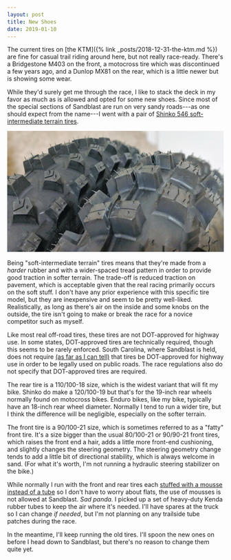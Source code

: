 ```yaml
---
layout: post
title: New Shoes
date: 2019-01-10
---
```


The current tires on [the KTM]({% link _posts/2018-12-31-the-ktm.md %}) are fine for casual trail riding around here, but not really race-ready. There's a Bridgestone M403 on the front, a motocross tire which was discontinued a few years ago, and a Dunlop MX81 on the rear, which is a little newer but is showing some wear.

While they'd surely get me through the race, I like to stack the deck in my favor as much as is allowed and opted for some new shoes. Since most of the special sections of Sandblast are run on very sandy roads---as one should expect from the name---I went with a pair of [Shinko 546 soft-intermediate terrain tires](https://www.shinkotireusa.com/product/546-series/211921).

![new tires](/assets/img/newshinko546.jpg "new tires")

Being "soft-intermediate terrain" tires means that they're made from a *harder* rubber and with a wider-spaced tread pattern in order to provide good traction in softer terrain. The trade-off is reduced traction on pavement, which is acceptable given that the real racing primarily occurs on the soft stuff. I don't have any prior experience with this specific tire model, but they are inexpensive and seem to be pretty well-liked. Realistically, as long as there's air on the inside and some knobs on the outside, the tire isn't going to make or break the race for a novice competitor such as myself.

Like most real off-road tires, these tires are not DOT-approved for highway use. In some states, DOT-approved tires are technically required, though this seems to be rarely enforced. South Carolina, where Sandblast is held, does not require [(as far as I can tell)](https://www.scstatehouse.gov/code/t56c005.php) that tires be DOT-approved for highway use in order to be legally used on public roads. The race regulations also do not specify that DOT-approved tires are required.

The rear tire is a 110/100-18 size, which is the widest variant that will fit my bike. Shinko do make a 120/100-19 but that's for the 19-inch rear wheels normally found on motocross bikes. Enduro bikes, like my bike, typically have an 18-inch rear wheel diameter. Normally I tend to run a wider tire, but I think the difference will be negligible, especially on the softer terrain.

The front tire is a 90/100-21 size, which is sometimes referred to as a "fatty" front tire. It's a size bigger than the usual 80/100-21 or 90/90-21 front tires, which raises the front end a hair, adds a little more front-end cushioning, and slightly changes the steering geometry. The steering geometry change tends to add a little bit of directional stability, which is always welcome in sand. (For what it's worth, I'm not running a hydraulic steering stabilizer on the bike.)

While normally I run with the front and rear tires each [stuffed with a mousse instead of a tube](https://motocrossactionmag.com/mxa-wrench-tech-the-pluses-and-minuses-of-the-bib-mousse/) so I don't have to worry about flats, the use of mousses is not allowed at Sandblast. _Sad panda._ I picked up a set of heavy-duty Kenda rubber tubes to keep the air where it's needed. I'll have spares at the truck so I can change *if needed*, but I'm not planning on any trailside tube patches during the race.

In the meantime, I'll keep running the old tires. I'll spoon the new ones on before I head down to Sandblast, but there's no reason to change them quite yet.